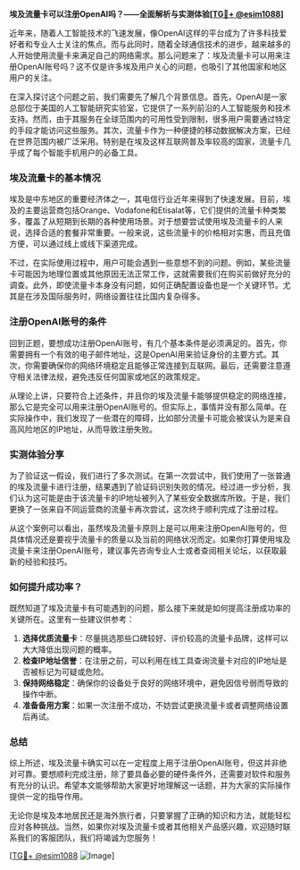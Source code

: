 **埃及流量卡可以注册OpenAI吗？——全面解析与实测体验[[TG💪+ @esim1088](https://t.me/s/esim1088)]**

近年来，随着人工智能技术的飞速发展，像OpenAI这样的平台成为了许多科技爱好者和专业人士关注的焦点。而与此同时，随着全球通信技术的进步，越来越多的人开始使用流量卡来满足自己的网络需求。那么问题来了：埃及流量卡可以用来注册OpenAI账号吗？这不仅是许多埃及用户关心的问题，也吸引了其他国家和地区用户的关注。

在深入探讨这个问题之前，我们需要先了解几个背景信息。首先，OpenAI是一家总部位于美国的人工智能研究实验室，它提供了一系列前沿的人工智能服务和技术支持。然而，由于其服务在全球范围内的可用性受到限制，很多用户需要通过特定的手段才能访问这些服务。其次，流量卡作为一种便捷的移动数据解决方案，已经在世界范围内被广泛采用。特别是在埃及这样互联网普及率较高的国家，流量卡几乎成了每个智能手机用户的必备工具。

### 埃及流量卡的基本情况

埃及是中东地区的重要经济体之一，其电信行业近年来得到了快速发展。目前，埃及的主要运营商包括Orange、Vodafone和Etisalat等，它们提供的流量卡种类繁多，覆盖了从短期到长期的各种使用场景。对于想要尝试使用埃及流量卡的人来说，选择合适的套餐非常重要。一般来说，这些流量卡的价格相对实惠，而且充值方便，可以通过线上或线下渠道完成。

不过，在实际使用过程中，用户可能会遇到一些意想不到的问题。例如，某些流量卡可能因为地理位置或其他原因无法正常工作，这就需要我们在购买前做好充分的调查。此外，即使流量卡本身没有问题，如何正确配置设备也是一个关键环节。尤其是在涉及国际服务时，网络设置往往比国内复杂得多。

### 注册OpenAI账号的条件

回到正题，要想成功注册OpenAI账号，有几个基本条件是必须满足的。首先，你需要拥有一个有效的电子邮件地址，这是OpenAI用来验证身份的主要方式。其次，你需要确保你的网络环境稳定且能够正常连接到互联网。最后，还需要注意遵守相关法律法规，避免违反任何国家或地区的政策规定。

从理论上讲，只要符合上述条件，并且你的埃及流量卡能够提供稳定的网络连接，那么它是完全可以用来注册OpenAI账号的。但实际上，事情并没有那么简单。在实际操作中，我们发现了一些潜在的障碍，比如部分流量卡可能会被误认为是来自高风险地区的IP地址，从而导致注册失败。

### 实测体验分享

为了验证这一假设，我们进行了多次测试。在第一次尝试中，我们使用了一张普通的埃及流量卡进行注册，结果遇到了验证码识别失败的情况。经过进一步分析，我们认为这可能是由于该流量卡的IP地址被列入了某些安全数据库所致。于是，我们更换了一张来自不同运营商的流量卡再次尝试，这次终于顺利完成了注册过程。

从这个案例可以看出，虽然埃及流量卡原则上是可以用来注册OpenAI账号的，但具体情况还是要视乎流量卡的质量以及当前的网络状况而定。如果你打算使用埃及流量卡来注册OpenAI账号，建议事先咨询专业人士或者查阅相关论坛，以获取最新的经验和技巧。

### 如何提升成功率？

既然知道了埃及流量卡有可能遇到的问题，那么接下来就是如何提高注册成功率的关键所在。这里有一些建议供参考：

1. **选择优质流量卡**：尽量挑选那些口碑较好、评价较高的流量卡品牌，这样可以大大降低出现问题的概率。
2. **检查IP地址信誉**：在注册之前，可以利用在线工具查询流量卡对应的IP地址是否被标记为可疑或危险。
3. **保持网络稳定**：确保你的设备处于良好的网络环境中，避免因信号弱而导致的操作中断。
4. **准备备用方案**：如果一次注册不成功，不妨尝试更换流量卡或者调整网络设置后再试。

### 总结

综上所述，埃及流量卡确实可以在一定程度上用于注册OpenAI账号，但这并非绝对可靠。要想顺利完成注册，除了要具备必要的硬件条件外，还需要对软件和服务有充分的认识。希望本文能够帮助大家更好地理解这一话题，并为大家的实际操作提供一定的指导作用。

无论你是埃及本地居民还是海外旅行者，只要掌握了正确的知识和方法，就能轻松应对各种挑战。当然，如果你对埃及流量卡或者其他相关产品感兴趣，欢迎随时联系我们的客服团队，我们将竭诚为您服务！

[[TG💪+ @esim1088](https://t.me/s/esim1088) ![Image](https://i.postimg.cc/4NQfJmqS/Snipaste-2025-05-13-00-14-12.png)]
